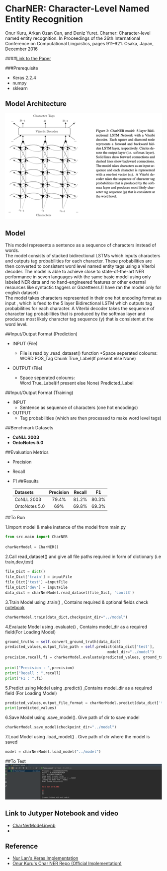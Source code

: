 # CharNER: Character-Level Named Entity Recognition
Onur Kuru, Arkan Ozan Can, and Deniz Yuret. Charner: Character-level named entity recognition. In Proceedings of the 26th International Conference on Computational Linguistics, pages 911–921. Osaka, Japan, December 2016


####[Link to the Paper](https://aclweb.org/anthology/C16-1087)

###Prerequisite
* Keras 2.2.4
* numpy
* sklearn

## Model Architecture

![](./photos/model.png)
	

## Model

This model represents a sentence as a sequence of characters instead of words.<br>The model consists of stacked bidirectional LSTMs which inputs characters and outputs tag
probabilities for each character. These probabilities are then converted to consistent word level
named entity tags using a Viterbi decoder. The model is  able to achieve close to state-of-the-art NER
performance in seven languages with the same basic model using only labeled NER data and no
hand-engineered features or other external resources like syntactic taggers or Gazetteers.(I have ran the model only for english dataset)
<br>
The model takes characters represented in their one hot encoding format as input , which is feed to the 5 layer Bidirectional LSTM which outputs tag probabilities for each character.
A Viterbi decoder takes the sequence of character tag
probabilities that is produced by the softmax layer and produces most likely character tag sequence (y) that is consistent at
the word level.

##Input/Output Format (Prediction)
*   INPUT (File)
    * File is read by .read_dataset() function
    *Space seperated coloums: <br>
    WORD POS_Tag Chunk True_Label(If present else None) 
    
* OUTPUT (File)
    * Space seperated coloums:<br>
    Word True_Label(If present else None) Predicted_Label

##Input/Output Format (Training)
* INPUT 
    * Sentence as sequence of characters (one hot encodings)
* OUTPUT
    * Tag probabilities (which are then processed to make word level tags)

##Benchmark Datasets
* **CoNLL 2003**
* **OntoNotes 5.0**

##Evaluation Metrics
* Precision
* Recall
* F1
##Results

  | Datasets           | Precision           | Recall              | F1                   |
  |--------------------|:-------------------:|:-------------------:|:--------------------:|
  |CoNLL 2003          |  79.4%              | 81.2%               |80.3%                 |
  |OntoNotes 5.0       |69%                  | 69.8%               |69.3%                 |  


##To Run

1.Import model & make instance of the model from main.py
```python 
from src.main import CharNER

charNerModel = CharNER()
```
2.Call read_dataset() and give all file paths required in form of dictionary (i.e train,dev,test)
```python 
file_Dict = dict()
file_Dict['train'] = inputFile
file_Dict['test'] =inputFile
file_Dict['dev'] = inputFile
data_dict = charNerModel.read_dataset(file_Dict, 'conll3')
```
3.Train Model using .train() , Contains required & optional fields check [notebook](./JupyterNotebook/CharNerModel.ipynb)

```python
charNerModel.train(data_dict,checkpoint_dir="../model")
```

4.Evaluate Model using .evaluate() , Contains model_dir as a required field(For Loading Model)

```python 
ground_truths = self.convert_ground_truth(data_dict)
predicted_values,output_file_path = self.predict(data_dict['test'],
                                              model_dir="../model")
precision,recall,f1 = charNerModel.evaluate(predicted_values, ground_truths)

print("Precision : ",precision)
print("Recall : ",recall)
print("F1 : ",f1)
```

5.Predict using Model using .predict() ,Contains model_dir as a required field (For Loading Model)

```python 
predicted_values,output_file_format = charNerModel.predict(data_dict['test'],model_dir ="./model")
print(predicted_values)
```
6.Save Model using .save_model(). Give path of dir to save model
```python 
charNerModel.save_model(checkpoint_dir="../model")
```
7.Load Model using .load_model() . Give path of dir where the model is saved
```python 
model = charNerModel.load_model("../model")
```



##To Test
![](./photos/test_Case.png)

## Link to Jutyper Notebook and video
* [CharNerModel.ipynb](./JupyterNotebook/CharNerModel.ipynb)
*
## Reference
* [Nur Lan's Keras Implementation](https://github.com/0xnurl/keras_character_based_ner)
* [Onur Kuru's Char NER Repo (Official Implementation)](https://github.com/ozanarkancan/char-ner)



